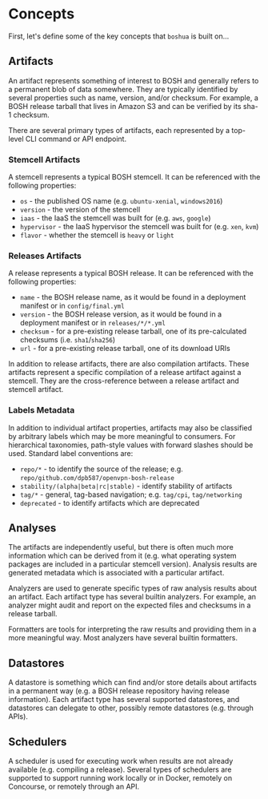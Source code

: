 # Concepts

First, let's define some of the key concepts that `boshua` is built on...


## Artifacts

An artifact represents something of interest to BOSH and generally refers to a permanent blob of data somewhere. They are typically identified by several properties such as name, version, and/or checksum. For example, a BOSH release tarball that lives in Amazon S3 and can be verified by its sha-1 checksum.


There are several primary types of artifacts, each represented by a top-level CLI command or API endpoint.


### Stemcell Artifacts

A stemcell represents a typical BOSH stemcell. It can be referenced with the following properties:

 * `os` - the published OS name (e.g. `ubuntu-xenial`, `windows2016`)
 * `version` - the version of the stemcell
 * `iaas` - the IaaS the stemcell was built for (e.g. `aws`, `google`)
 * `hypervisor` - the IaaS hypervisor the stemcell was built for (e.g. `xen`, `kvm`)
 * `flavor` - whether the stemcell is `heavy` or `light`


### Releases Artifacts

A release represents a typical BOSH release. It can be referenced with the following properties:

 * `name` - the BOSH release name, as it would be found in a deployment manifest or in `config/final.yml`
 * `version` - the BOSH release version, as it would be found in a deployment manifest or in `releases/*/*.yml`
 * `checksum` - for a pre-existing release tarball, one of its pre-calculated checksums (i.e. `sha1`/`sha256`)
 * `url` - for a pre-existing release tarball, one of its download URIs

In addition to release artifacts, there are also compilation artifacts. These artifacts represent a specific compilation of a release artifact against a stemcell. They are the cross-reference between a release artifact and stemcell artifact.


### Labels Metadata

In addition to individual artifact properties, artifacts may also be classified by arbitrary labels which may be more meaningful to consumers. For hierarchical taxonomies, path-style values with forward slashes should be used. Standard label conventions are:

 * `repo/*` - to identify the source of the release; e.g. `repo/github.com/dpb587/openvpn-bosh-release`
 * `stability/(alpha|beta|rc|stable)` - identify stability of artifacts
 * `tag/*` - general, tag-based navigation; e.g. `tag/cpi`, `tag/networking`
 * `deprecated` - to identify artifacts which are deprecated


## Analyses

The artifacts are independently useful, but there is often much more information which can be derived from it (e.g. what operating system packages are included in a particular stemcell version). Analysis results are generated metadata which is associated with a particular artifact.

Analyzers are used to generate specific types of raw analysis results about an artifact. Each artifact type has several builtin analyzers. For example, an analyzer might audit and report on the expected files and checksums in a release tarball.

Formatters are tools for interpreting the raw results and providing them in a more meaningful way. Most analyzers have several builtin formatters.


## Datastores

A datastore is something which can find and/or store details about artifacts in a permanent way (e.g. a BOSH release repository having release information). Each artifact type has several supported datastores, and datastores can delegate to other, possibly remote datastores (e.g. through APIs).


## Schedulers

A scheduler is used for executing work when results are not already available (e.g. compiling a release). Several types of schedulers are supported to support running work locally or in Docker, remotely on Concourse, or remotely through an API.
